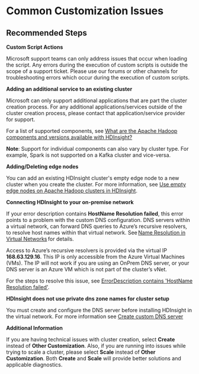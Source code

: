 <properties
    pageTitle="Common Customization Issues"
    description="Cluster Creation Fails Due To an Issue With Custom DNS Setup"
    service="microsoft.hdinsight"
    resource="clusters"
    authors="v-miegge"
    ms.author="jaserano"
    displayOrder=""
    selfHelpType="generic"
    supportTopicIds="32636488"
    resourceTags=""
    productPesIds="15078"
    cloudEnvironments="public, MoonCake"
    articleId="6a60e737-a15c-44df-8320-273b54797713"
/>
# Common Customization Issues

## **Recommended Steps**

**Custom Script Actions**

Microsoft support teams can only address issues that occur when loading the script. Any errors during the execution of custom scripts is outside the scope of a support ticket. Please use our forums or other channels for troubleshooting errors which occur during the execution of custom scripts.

**Adding an additional service to an existing cluster**

Microsoft can only support additional applications that are part the cluster creation process. For any additional applications/services outside of the cluster creation process, please contact that application/service provider for support.

For a list of supported components, see [What are the Apache Hadoop components and versions available with HDInsight?](https://docs.microsoft.com/azure/hdinsight/hdinsight-component-versioning#apache-hadoop-components-available-with-different-hdinsight-versions)

**Note**: Support for individual components can also vary by cluster type. For example, Spark is not supported on a Kafka cluster and vice-versa.

**Adding/Deleting edge nodes**

You can add an existing HDInsight cluster's empty edge node to a new cluster when you create the cluster. For more information, see [Use empty edge nodes on Apache Hadoop clusters in HDInsight](https://docs.microsoft.com/azure/hdinsight/hdinsight-apps-use-edge-node).

**Connecting HDInsight to your on-premise network**

If your error description contains **HostName Resolution failed**, this error points to a problem with the custom DNS configuration. DNS servers within a virtual network, can forward DNS queries to Azure’s recursive resolvers, to resolve host names within that virtual network. See [Name Resolution in Virtual Networks](https://docs.microsoft.com/azure/virtual-network/virtual-networks-name-resolution-for-vms-and-role-instances) for details.

Access to Azure’s recursive resolvers is provided via the virtual IP **168.63.129.16**. This IP is only accessible from the Azure Virtual Machines (VMs). The IP will not work if you are using an OnPrem DNS server, or your DNS server is an Azure VM which is not part of the cluster’s vNet.

For the steps to resolve this issue, see [ErrorDescription contains 'HostName Resolution failed'](https://hdinsight.github.io/ClusterCRUD/hdinsight-vnet#1-errordescription-contains-hostname-resolution-failed).

**HDInsight does not use private dns zone names for cluster setup**

You must create and configure the DNS server before installing HDInsight in the virtual network. For more information see [Create custom DNS server](https://docs.microsoft.com/azure/hdinsight/connect-on-premises-network#create-custom-dns-server)

**Additional Information**

If you are having technical issues with cluster creation, select **Create** instead of **Other Customization**. Also, if you are running into issues while trying to scale a cluster, please select **Scale** instead of **Other Customization**. Both **Create** and **Scale** will provide better solutions and applicable diagnostics.
